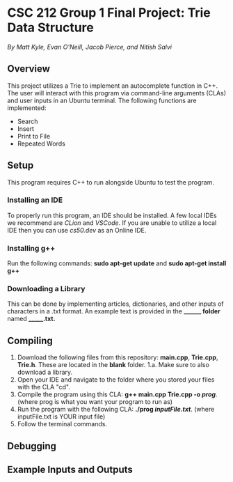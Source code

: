# CSC 212 Group 1 Final Project: Trie Data Structure
*By Matt Kyle, Evan O'Neill, Jacob Pierce, and Nitish Salvi*

## Overview
This project utilizes a Trie to implement an autocomplete function in C++. The user will interact with this program via command-line arguments (CLAs) and user inputs in an Ubuntu terminal. The following functions are implemented:
- Search
- Insert
- Print to File
- Repeated Words
  
## Setup
This program requires C++ to run alongside Ubuntu to test the program. 
### Installing an IDE
To properly run this program, an IDE should be installed. A few local IDEs we recommend are *CLion* and *VSCode*. If you are unable to utilize a local IDE then you can use *cs50.dev* as an Online IDE.
### Installing g++
Run the following commands:
**sudo apt-get update** and
**sudo apt-get install g++**
### Downloading a Library
This can be done by implementing articles, dictionaries, and other inputs of characters in a .txt format. An example text is provided in the **______ folder** named **_____.txt.**

## Compiling
1. Download the following files from this repository: **main.cpp**, **Trie.cpp**, **Trie.h**. These are located in the **blank** folder. 
1.a. Make sure to also download a library.
2. Open your IDE and navigate to the folder where you stored your files with the CLA "cd".
3. Compile the program using this CLA: **g++ main.cpp Trie.cpp -o *prog***. (where prog is what you want your program to run as)
4. Run the program with the following CLA: **./prog *inputFile.txt***. (where inputFile.txt is YOUR input file)
5. Follow the terminal commands.
## Debugging

## Example Inputs and Outputs
